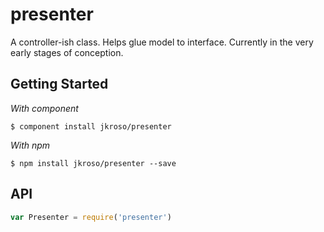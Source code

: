 # presenter

A controller-ish class. Helps glue model to interface. Currently in the very early stages of conception.

## Getting Started

_With component_  

	$ component install jkroso/presenter

_With npm_  

	$ npm install jkroso/presenter --save

## API

```javascript
var Presenter = require('presenter')
```
